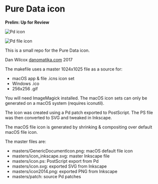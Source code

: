 # Pure Data icon

**Prelim: Up for Review**

![Pd icon](https://github.com/pure-data/pd-icon/raw/master/masters/icon1024.png)

![Pd file icon](https://github.com/pure-data/pd-icon/raw/master/pd-file.png)

This is a small repo for the Pure Data icon.

Dan Wilcox [danomatika.com](http://danomatika.com) 2017

The makefile uses a master 1024x1025 file as a source for:

* macOS app & file .icns icon set
* Windows .ico
* 256x256 .gif

You will need ImageMagick installed. The macOS icon sets can only be generated on a macOS system (requires iconutil).

The icon was created using a Pd patch exported to PostScript. The PS file was then converted to SVG and tweaked in Inkscape.

The macOS file icon is generated by shrinking & compositing over default macOS file icon.

The master files are:

* masters/GenericDocumentIcon.png: macOS default file icon
* masters/icon\_inkscape.svg: master Inkscape file
* masters/icon.ps: PostScript export from Pd
* masters/icon.svg: exported SVG from Inkscape
* masters/icon2014.png: exported PNG from Inkscape
* masters/patch: source Pd patches

